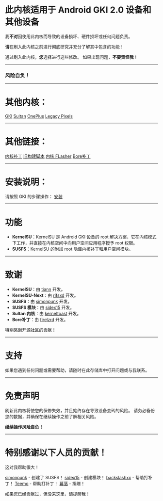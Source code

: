 # 此内核适用于 Android GKI 2.0 设备和其他设备


我**不对**因使用此内核而导致的设备损坏、硬件损坏或任何问题负责。

**请**在刷入此内核之前进行彻底研究并充分了解其中包含的功能！

通过刷入此内核，**您**选择进行这些修改。 如果出现问题，**不要责怪我**！

---

### 风险自负！

 ---

# 其他内核：

[GKI](https://github.com/WildPlusKernel/GKI_KernelSU_SUSFS) 
[Sultan](https://github.com/WildPlusKernel/Sultan_KernelSU_SUSFS) 
[OnePlus](https://github.com/WildPlusKernel/OnePlus_KernelSU_SUSFS) 
[Legacy Pixels](https://github.com/WildPlusKernel/Pixel_KernelSU_SUSFS) 

---

# 其他链接：

[内核补丁](https://github.com/WildPlusKernel/kernel_patches) 
[旧构建脚本](https://github.com/TheWildJames/kernel_build_scripts) 
[内核 FLasher](https://github.com/capntrips/KernelFlasher/releases) 
[Bore补丁](https://github.com/firelzrd/bore-scheduler) 

---

# 安装说明：

请按照 GKI 的步骤操作：
[安装](https://kernelsu.org/guide/installation.html)

---

# 功能

- **KernelSU**：KernelSU 是 Android GKI 设备的 root 解决方案，它在内核模式下工作，并直接在内核空间中向用户空间应用程序授予 root 权限。
- **SUSFS**：KernelSU 的附加 root 隐藏内核补丁和用户空间模块。

---

# 致谢

- **KernelSU**：由 [tiann](https://github.com/tiann) 开发。
 - **KernelSU-Next**：由 [rifsxd](https://github.com/rifsxd/KernelSU-Next) 开发。
- **SUSFS**：由 [simonpunk](https://gitlab.com/simonpunk/susfs4ksu.git) 开发。
- **SUSFS 模块**：由 [sidex15](https://github.com/sidex15) 开发。
- **Sultan 内核**：由 [kerneltoast](https://github.com/kerneltoast) 开发。
- **Bore补丁**：由 [firelzrd](https://github.com/firelzrd/bore-scheduler) 开发。

特别感谢开源社区的贡献！

---

# 支持

如果您遇到任何问题或需要帮助，请随时在此存储库中打开问题或与我联系。

---

# 免责声明

刷新此内核将使您的保修失效，并且始终存在导致设备变砖的风险。 请务必备份您的数据，并确保在继续操作之前了解相关风险。

**继续操作风险自负！**

---

# 特别感谢以下人员的贡献！
这对我帮助很大！

[simonpunk](https://gitlab.com/simonpunk/susfs4ksu.git) - 创建了 SUSFS！
 [sidex15](https://github.com/sidex15) - 创建模块！
[backslashxx](https://github.com/backslashxx) - 帮助打补丁！
[Teemo](https://github.com/liqideqq) - 帮助打补丁！
[幕落](https://github.com/MuLuo688) - 捐赠！

如果您已经贡献过，但没来这里，请提醒我！
